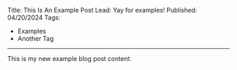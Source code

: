 Title: This Is An Example Post
Lead: Yay for examples!
Published: 04/20/2024
Tags:
  - Examples
  - Another Tag
---
This is my new example blog post content.